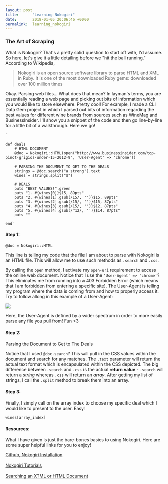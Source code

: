 ```yaml
---
layout: post
title:      "Learning Nokogiri"
date:       2018-01-05 20:06:46 +0000
permalink:  learning_nokogiri
---
```


### The Art of Scraping

What is Nokogiri? That's a pretty solid question to start off with, I'd assume. So here, let's give it a little detailing before we "hit the ball running." According to Wikipedia,

> Nokogiri is an open source software library to parse HTML and XML in Ruby. It is one of the most downloaded Ruby gems: downloaded over 100 million times
> 

Okay. Parsing web files... What does that mean? In layman's terms, you are essentially reading a web page and picking out bits of information which you would like to store elsewhere. Pretty cool! For example, I made a CLI Data Gem project in which I parsed out bits of information regarding the best values for different wine brands from sources such as WineMag and BusinessInsider. I'll show you a snippet of the code and then go line-by-line for a little bit of a walkthrough. Here we go!

`
    
    def deals
        # HTML DOCUMENT
        @doc = Nokogiri::HTML(open("http://www.businessinsider.com/top-pinot-grigios-under-15-2012-9", 'User-Agent' => 'chrome'))
        
        # PARSING THE DOCUMENT TO GET TO THE DEALS
        strings = @doc.search("a strong").text
        wines = strings.split("$")
        
        # DEALS
        puts "BEST VALUES!".green
        puts "1. #{wines[0]}$15, 89pts"
        puts "2. #{wines[1].gsub(/15/, '')}$15, 89pts"
        puts "3. #{wines[2].gsub(/15/, '')}$15, 87pts"
        puts "4. #{wines[3].gsub(/15/, '')}$12, 87pts"
        puts "5. #{wines[4].gsub(/^12/, '')}$14, 87pts"
        puts ""
        
    end`

#### Step 1:

`@doc = Nokogiri::HTML`

This line is telling my code that the file I am about to parse with Nokogiri is an HTML file. This will allow me to use such methods as `.search` and `.css`.

By calling the `open` method, I activate my `open-uri` requirement to access the online web document. Notice that I use the `'User-Agent' => 'chrome'`? This eliminates me from running into a 403 Forbidden Error (which means that I am forbidden from entering a specific site). The User-Agent is telling my program where the data is coming from and how to properly access it.  Try to follow allong in this example of a User-Agent:

![](https://i.imgur.com/O8wK4aT.png)

Here, the User-Agent is defined by a wider spectrum in order to more easily parse any file you pull from! Fun <3


####  Step 2:

Parsing the Document to Get to The Deals

Notice that I used `@doc.search`? This will pull in the CSS values within the document and search for any matches. The `.text` parameter will return the actual text format which is encapsulated within the CSS depicted. The big difference between `.search` and `.css` is the actual **return value** - `.search` will return a *string* whereas `.css` will return an *array*. After getting my list of strings, I call the `.split` method to break them into an array.

#### Step 3:

Finally, I simply call on the array index to choose my specific deal which I would like to present to the user. Easy!

`wines[array_index]`

#### Resources:
What I have given is just the bare-bones basics to using Nokogiri. Here are some super helpful links for you to enjoy!

[Github, Nokogiri Installation ](https://github.com/sparklemotion/nokogiri)
<br><br>
[Nokogiri Tutorials](http://www.nokogiri.org/)
<br><br>
[Searching an XTML or HTML Document](http://www.nokogiri.org/tutorials/searching_a_xml_html_document.html)



